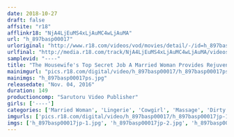```yaml
---
date: 2018-10-27
draft: false
affsite: "r18"
afflinkr18: "NjA4LjEuMS4xLjAuMC4wLjAuMA"
url: "h_897basp00017"
urloriginal: "http://www.r18.com/videos/vod/movies/detail/-/id=h_897basp00017"
urlfinal: "http://media.r18.com/track/NjA4LjEuMS4xLjAuMC4wLjAuMA/videos/vod/movies/detail/-/id=h_897basp00017"
samplevid: "----"
title: "The Housewife's Top Secret Job A Married Woman Provides Rejuvenating Massage Services In Her Living Room Extra Edition 4 The Lustful Married Woman"
mainimgurl: "pics.r18.com/digital/video/h_897basp00017/h_897basp00017ps.jpg"
mainimgs: "h_897basp00017ps.jpg"
releasedate: "Nov. 04, 2016"
duration: 149
productioncomp: "Sarutoru Video Publisher"
girls: ['----']
categories: ['Married Woman', 'Lingerie', 'Cowgirl', 'Massage', 'Dirty Talk', 'Face Sitting']
imgurls: ['pics.r18.com/digital/video/h_897basp00017/h_897basp00017jp-1.jpg', 'pics.r18.com/digital/video/h_897basp00017/h_897basp00017jp-2.jpg', 'pics.r18.com/digital/video/h_897basp00017/h_897basp00017jp-3.jpg', 'pics.r18.com/digital/video/h_897basp00017/h_897basp00017jp-4.jpg', 'pics.r18.com/digital/video/h_897basp00017/h_897basp00017jp-5.jpg', 'pics.r18.com/digital/video/h_897basp00017/h_897basp00017jp-6.jpg', 'pics.r18.com/digital/video/h_897basp00017/h_897basp00017jp-7.jpg', 'pics.r18.com/digital/video/h_897basp00017/h_897basp00017jp-8.jpg', 'pics.r18.com/digital/video/h_897basp00017/h_897basp00017jp-9.jpg', 'pics.r18.com/digital/video/h_897basp00017/h_897basp00017jp-10.jpg', 'pics.r18.com/digital/video/h_897basp00017/h_897basp00017jp-11.jpg', 'pics.r18.com/digital/video/h_897basp00017/h_897basp00017jp-12.jpg', 'pics.r18.com/digital/video/h_897basp00017/h_897basp00017jp-13.jpg', 'pics.r18.com/digital/video/h_897basp00017/h_897basp00017jp-14.jpg', 'pics.r18.com/digital/video/h_897basp00017/h_897basp00017jp-15.jpg', 'pics.r18.com/digital/video/h_897basp00017/h_897basp00017jp-16.jpg', 'pics.r18.com/digital/video/h_897basp00017/h_897basp00017jp-17.jpg', 'pics.r18.com/digital/video/h_897basp00017/h_897basp00017jp-18.jpg', 'pics.r18.com/digital/video/h_897basp00017/h_897basp00017jp-19.jpg', 'pics.r18.com/digital/video/h_897basp00017/h_897basp00017jp-20.jpg']
imgs: ['h_897basp00017jp-1.jpg', 'h_897basp00017jp-2.jpg', 'h_897basp00017jp-3.jpg', 'h_897basp00017jp-4.jpg', 'h_897basp00017jp-5.jpg', 'h_897basp00017jp-6.jpg', 'h_897basp00017jp-7.jpg', 'h_897basp00017jp-8.jpg', 'h_897basp00017jp-9.jpg', 'h_897basp00017jp-10.jpg', 'h_897basp00017jp-11.jpg', 'h_897basp00017jp-12.jpg', 'h_897basp00017jp-13.jpg', 'h_897basp00017jp-14.jpg', 'h_897basp00017jp-15.jpg', 'h_897basp00017jp-16.jpg', 'h_897basp00017jp-17.jpg', 'h_897basp00017jp-18.jpg', 'h_897basp00017jp-19.jpg', 'h_897basp00017jp-20.jpg']
---
```

